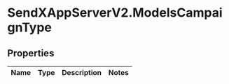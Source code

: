 # SendXAppServerV2.ModelsCampaignType

## Properties
Name | Type | Description | Notes
------------ | ------------- | ------------- | -------------


